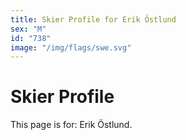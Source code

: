 ```yaml
---
title: Skier Profile for Erik Östlund
sex: "M"
id: "738"
image: "/img/flags/swe.svg" 
---
```


# Skier Profile

This page is for: Erik Östlund.
    